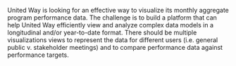 United Way is looking for an effective way to visualize its monthly aggregate program performance data. The challenge is to build a platform that can help United Way efficiently view and analyze complex data models in a longitudinal and/or year-to-date format. There should be multiple visualizations views to represent the data for different users (i.e. general public v. stakeholder meetings) and to compare performance data against performance targets.